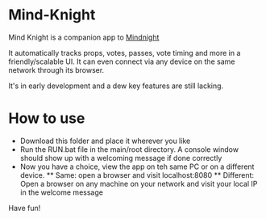 
# Mind-Knight


Mind Knight is a companion app to [Mindnight](mindnightgame.com)

It automatically tracks props, votes, passes, vote timing and more in a friendly/scalable UI. It can even connect via any device on the same network through its browser.

It's in early development and a dew key features are still lacking.

# How to use
* Download this folder and place it wherever you like
* Run the RUN.bat file in the main/root directory. A console window should show up with a welcoming message if done correctly
* Now you have a choice, view the app on teh same PC or on a different device.
** Same: open a browser and visit localhost:8080
** Different: Open a browser on any machine on your network and visit your local IP in the welcome message

Have fun!
